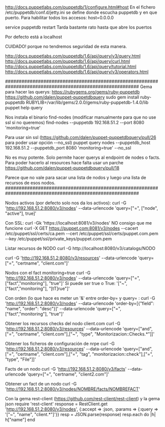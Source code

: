 http://docs.puppetlabs.com/puppetdb/1/configure.html#host
En el fichero /etc/puppetdb/conf.d/jetty.ini se define donde escucha puppetdb y en que puerto.
Para habilitar todos los accesos:
host=0.0.0.0

service puppetdb restart
Tarda bastante rato hasta que abre los puertos

Por defecto está a localhost

CUIDADO! porque no tendremos seguridad de esta manera.




http://docs.puppetlabs.com/puppetdb/1.6/api/query/v3/query.html
http://docs.puppetlabs.com/puppetdb/1.6/api/query/curl.html
http://docs.puppetlabs.com/puppetdb/1.6/api/query/tutorial.html
http://docs.puppetlabs.com/puppetdb/1.6/api/query/v3/operators.html

#########################################################################################################
Gema para hacer las querys:
https://rubygems.org/gems/ruby-puppetdb
https://github.com/dalen/puppet-puppetdbquery
sudo gem install ruby-puppetdb
RUBYLIB=/var/lib/gems/2.0.0/gems/ruby-puppetdb-1.4.0/lib puppet help query

Nos instala el binario find-nodes (modificar manualmente para que no use ssl si no queremos)
find-nodes --puppetdb 192.168.51.2 --port 8080 'monitoring=true'

Para usar sin ssl (https://github.com/dalen/puppet-puppetdbquery/pull/26 para poder usar opción --no_ssl)
puppet query nodes --puppetdb_host 192.168.51.2 --puppetdb_port 8080 'monitoring=true' --no_ssl

No es muy potente. Solo permite hacer querys al endpoint de nodes o facts. 
Para poder hacerlo al resources hace falta usar un parche https://github.com/dalen/puppet-puppetdbquery/pull/18

Parece que no vale para sacar una lista de nodos y luego una lista de recursos de esos nodos.
#########################################################################################################

Nodos activos (por defecto solo nos da los activos):
curl -G 'http://192.168.51.2:8080/v3/nodes' --data-urlencode 'query=["=", ["node", "active"], true]'

Con SSL:
curl -Gk 'https://localhost:8081/v3/nodes' NO consigo que me funcione
curl -X GET https://puppet.com:8081/v3/nodes --cacert /etc/puppet/ssl/certs/ca.pem --cert /etc/puppet/ssl/certs/puppet.com.pem --key /etc/puppet/ssl/private_keys/puppet.com.pem

Listar recursos de NODO
curl -G http://localhost:8080/v3/catalogs/NODO

curl -G 'http://192.168.51.2:8080/v3/resources' --data-urlencode 'query=["=", "certname", "client.com"]'


Nodos con el fact monitoring=true
curl -G 'http://192.168.51.2:8080/v3/nodes' --data-urlencode 'query=["=", ["fact","monitoring"], "true"]'
Si puede ser true o True: 
  '["~", ["fact","monitoring"], "[tT]rue"]'

Con orden (lo que hace es meter un '&' entre order-by= y query= :
curl -G 'http://192.168.51.2:8080/v3/nodes' --data-urlencode 'order-by=[{"field": "name", "order": "desc"}]' --data-urlencode 'query=["=", ["fact","monitoring"], "true"]'

Obtener los recursos checks del nodo client.com
curl -G 'http://192.168.51.2:8080/v3/resources' --data-urlencode 'query=["and",["=", "certname", "client.com"],["~", "type", "Monitorizacion::Checks.*"]]'

Obtener los ficheros de configuración de nrpe
curl -G 'http://192.168.51.2:8080/v3/resources' --data-urlencode 'query=["and",["=", "certname", "client.com"],["=", "tag", "monitorizacion::check"],["=", "type", "File"]]'


Facts de un nodo
curl -G 'http://192.168.51.2:8080/v3/facts' --data-urlencode 'query=["=", "certname", "client2.com"]'

Obtener un fact de un nodo
curl -G 'http://192.168.51.2:8080/v3/nodes/NOMBRE/facts/NOMBREFACT'


Con la gema rest-client (https://github.com/rest-client/rest-client) y la gema json
require 'rest-client'
response = RestClient.get 'http://192.168.51.2:8080/v3/nodes', {:accept => :json, :params => {:query => '["~", "name", "client.*"]'}}
resp = JSON.parse(response)
resp.each do |h|
h["name"]
end
